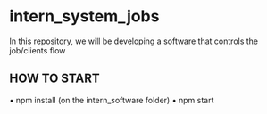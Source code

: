 # intern_system_jobs
In this repository, we will be developing a software that controls the job/clients flow

## HOW TO START

• npm install (on the intern_software folder)
• npm start